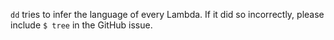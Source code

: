 `dd` tries to infer the language of every Lambda.
If it did so incorrectly, please include `$ tree` in the GitHub issue.